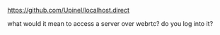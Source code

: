 https://github.com/Upinel/localhost.direct

what would it mean to access a server over webrtc? do you log into it?
